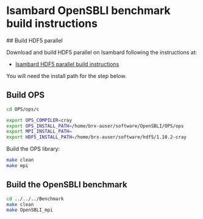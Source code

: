 # Isambard OpenSBLI benchmark build instructions

## Build HDF5 parallel

Download and build HDF5 parallel on Isambard following the instructions at:

- [Isambard HDF5 parallel build instructions](https://github.com/hpc-uk/build-instructions/blob/master/HDF5/build_hdf5_1102_gw4_cray.md)

You will need the install path for the step below.

## Build OPS

```bash
cd OPS/ops/c
```

```bash
export OPS_COMPILER=cray
export OPS_INSTALL_PATH=/home/brx-auser/software/OpenSBLI/OPS/ops
export MPI_INSTALL_PATH=
export HDF5_INSTALL_PATH=/home/brx-auser/software/hdf5/1.10.2-cray
```

Build the OPS library:

```bash
make clean
make mpi
```

## Build the OpenSBLI benchmark

```bash
cd ../../../Benchmark
make clean
make OpenSBLI_mpi
```

